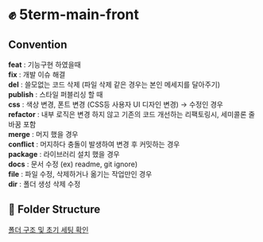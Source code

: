 # ✊ 5term-main-front

## Convention

**feat** : 기능구현 하였을때 </br>
**fix** : 개발 이슈 해결 </br>
**del** : 쓸모없는 코드 삭제 (파일 삭제 같은 경우는 본인 메세지를 달아주기) </br>
**publish** : 스타일 퍼블리싱 할 때 </br>
**css** : 색상 변경, 폰트 변경 (CSS등 사용자 UI 디자인 변경) → 수정인 경우 </br>
**refactor** : 내부 로직은 변경 하지 않고 기존의 코드 개선하는 리팩토링시, 세미콜론 줄바꿈 포함 </br>
**merge** : 머지 했을 경우 </br>
**conflict** : 머지하다 충돌이 발생하여 변경 후 커밋하는 경우 </br>
**package** : 라이브러리 설치 했을 경우 </br>
**docs** : 문서 수정 (ex) readme, git ignore) </br>
**file** : 파일 수정, 삭제하거나 옮기는 작업만인 경우 </br>
**dir** : 폴더 생성 삭제 수정 </br>

## 📁 Folder Structure

<a href="https://catnip-echium-964.notion.site/7053847579a5470582d507a8d2ee9693" >폴더 구조 및 초기 세팅 확인</a>
